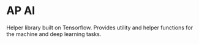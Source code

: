# AP AI
Helper library built on Tensorflow. Provides utility and helper functions for the machine and deep learning tasks.
